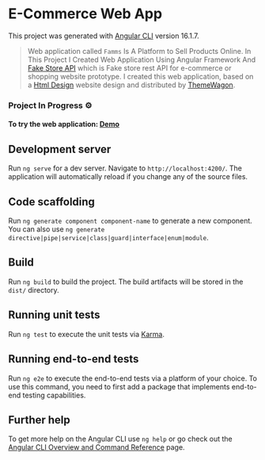 # E-Commerce Web App

This project was generated with [Angular CLI](https://github.com/angular/angular-cli) version 16.1.7.

> Web application called `Famms` Is A Platform to Sell Products Online. In This Project I Created Web Application Using Angular Framework And [Fake Store API](https://fakestoreapi.com/) which is Fake store rest API for e-commerce or shopping website prototype. I created this web application, based on a [Html Design](https://html.design) website design and distributed by [ThemeWagon](https://themewagon.com).

### Project In Progress ⚙️

#### To try the web application: [Demo]([https://html.design](https://omar95-a.github.io/E-Commerce-Web-App/))

## Development server

Run `ng serve` for a dev server. Navigate to `http://localhost:4200/`. The application will automatically reload if you change any of the source files.

## Code scaffolding

Run `ng generate component component-name` to generate a new component. You can also use `ng generate directive|pipe|service|class|guard|interface|enum|module`.

## Build

Run `ng build` to build the project. The build artifacts will be stored in the `dist/` directory.

## Running unit tests

Run `ng test` to execute the unit tests via [Karma](https://karma-runner.github.io).

## Running end-to-end tests

Run `ng e2e` to execute the end-to-end tests via a platform of your choice. To use this command, you need to first add a package that implements end-to-end testing capabilities.

## Further help

To get more help on the Angular CLI use `ng help` or go check out the [Angular CLI Overview and Command Reference](https://angular.io/cli) page.
